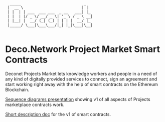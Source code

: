 ```
  _____                            _   
 |  __ \                          | |  
 | |  | | ___  ___ ___  _ __   ___| |_ 
 | |  | |/ _ \/ __/ _ \| '_ \ / _ \ __|
 | |__| |  __/ (_| (_) | | | |  __/ |_ 
 |_____/ \___|\___\___/|_| |_|\___|\__|
                                              
```                                       

# Deco.Network Project Market Smart Contracts

Deconet Projects Market lets knowledge workers and people in a need of any kind of digitally provided services
to connect, sign an agreement and start working right away with the help of smart contracts on the Ethereum Blockchain.

[Sequence diagrams presentation](https://docs.google.com/presentation/d/1xlxdTuJbENzb2i6vNN8cBBQBta6xCCBQh_A2AgC8AsI/edit#slide=id.p) showing v1 of all aspects of Projects marketplace contracts work.

[Short description doc](https://docs.google.com/document/d/1eG1irrilkSHj99uVN_J0rLfQ3yCfSsuDJeott-_To6Q/edit?usp=sharing) for the v1 of smart contracts.